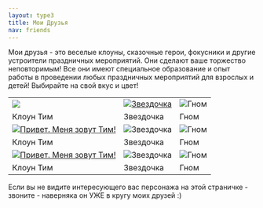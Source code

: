 ```yaml
---
layout: type3
title: Мои Друзья
nav: friends
---
```


<style type='text/css'> 
#text1 {HEIGHT: 80px; LEFT: 0px; POSITION: absolute; TOP: 50px;  hidden; WIDTH: 250px; Z-INDEX: 10} 
#text2 {HEIGHT: 80px; LEFT: 0px; POSITION: absolute; TOP: 50px;  hidden; WIDTH: 250px; Z-INDEX: 10} 
</style>
</style>
<p>Мои друзья - это веселые клоуны, сказочные герои, фокусники и другие устроители праздничных мероприятий. Они сделают ваше торжество неповторимым! Все они имеют специальное образование и опыт работы в проведении любых праздничных мероприятий для взрослых и детей! Выбирайте на свой вкус и цвет!</p>
<p><center>
<table>
<tr><td><a href="javascript:alert('Смотрите и другие подсказки по любому персонажу')"onmouseover="showhint('text1');"onmouseout="hidehint('text1');"><img src="../img/tim.jpg" /></a></td>
<td>
<a href="javascript:alert('Смотрите и другие подсказки по любому 
персонажу')" onmouseover="showhint('text2');" 
onmouseout="hidehint('text2');"><img src='../img/zvezdochka.jpg' alt='Звездочка' /></td><td><img src='../img/gnom.jpg' alt='Гном' /><img /></td></tr>
<tr><td> Клоун Тим </td><td>Звездочка</td><td>Гном</td></tr>
<tr><td><a href='../tim/Tim.html' target='_blank'><img src='../img/tim.jpg' alt='Привет. Меня зовут Тим!' /></a></td><td><img src='../img/zvezdochka.jpg' alt='Звездочка' /></td><td><img src='../img/gnom.jpg' alt='Гном' /><img /></td></tr>
<tr><td> Клоун Тим </td><td>Звездочка</td><td>Гном</td></tr>
<tr><td><a href='../tim/Tim.html' target='_blank'><img src='../img/tim.jpg' alt='Привет. Меня зовут Тим!' /></a></td><td><img src='../img/zvezdochka.jpg' alt='Звездочка' /></td><td><img src='../img/gnom.jpg' alt='Гном' /><img /></td></tr>
<tr><td> Клоун Тим </td><td>Звездочка</td><td>Гном</td></tr>
</table></center></p>
<p>Если вы не видите интересующего вас персонажа на этой страничке - звоните - наверняка он УЖЕ в кругу моих друзей :)</p>
<table cellspacing='0' id='text1' border='1' align='left' width='100%' cellpadding='5' style='HEIGHT: 80px; LEFT: 300px; TOP: 130px; WIDTH: 300px; display:none'>
<tr><td bgcolor='#FFFFE1'><font size=-2><b>Привет. Меня зовут Тим!</b><br>
Клоун Тим оставит у Вашего ребенка самые незабываемые и яркие впечатления. Конкурсы, игры, легкий аквагрим, веселые эстафеты - все это уже включено в нашу игровую интерактивную программу. Для каждого ребенка подарок - игрушка из шара для моделирования. Также Вы можете пригласить на детский праздник вместе с клоуном Тимом какого-либо еще другого персонажа. Мероприятие проходит активно, смешно и весело.
Веселятся все!</font>
</td></tr></table>
<br>
<table cellspacing='0' id='text2' border='1' align='left' width='100%' cellpadding='5' style='HEIGHT: 80px; LEFT: 300px; TOP: 130px; WIDTH: 300px; display:none'>
<tr><td bgcolor='#FFFFE1'><font size=-2><b>Привет. Меня зовут Звездочка!</b><br>
Звездочка оставит у Вашего ребенка самые незабываемые и яркие впечатления. Конкурсы, игры, легкий аквагрим, веселые эстафеты - все это уже включено в нашу игровую интерактивную программу. Для каждого ребенка подарок - игрушка из шара для моделирования. Также Вы можете пригласить на детский праздник вместе с клоуном Тимом какого-либо еще другого персонажа. Мероприятие проходит активно, смешно и весело.
Веселятся все!</font>
</td></tr></table>
<br>
